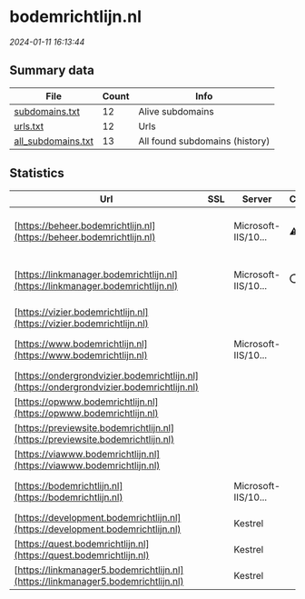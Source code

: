# bodemrichtlijn.nl
*2024-01-11 16:13:44*
## Summary data
| File       | Count | Info |
|------------|-------|------|
|[subdomains.txt](/data/bodemrichtlijn.nl/subdomains.txt)|12|Alive subdomains|
|[urls.txt](/data/bodemrichtlijn.nl/urls.txt)|12|Urls|
|[all_subdomains.txt](/data/bodemrichtlijn.nl/all_subdomains.txt)|13|All found subdomains (history)|
## Statistics
| Url | SSL | Server | Cookie | HSTS | CSP | XFO | XXP | RP | Tech |Title |
|------------|-------|------|------|------|------|------|------|------|------|------|
|[https://beheer.bodemrichtlijn.nl](https://beheer.bodemrichtlijn.nl)| |Microsoft-IIS/10...|:warning: | | | | | :white_check_mark: |Azure IIS:10.0 Microsoft ASP.NET:4.0.30319 Windows Server|Object moved|
|[https://linkmanager.bodemrichtlijn.nl](https://linkmanager.bodemrichtlijn.nl)| |Microsoft-IIS/10...|:o: | | | | | :white_check_mark: |Azure IIS:10.0 Microsoft ASP.NET:4.0.30319 Windows Server|Object moved|
|[https://vizier.bodemrichtlijn.nl](https://vizier.bodemrichtlijn.nl)| || | | | | | :white_check_mark: ||Microsoft Azure...|
|[https://www.bodemrichtlijn.nl](https://www.bodemrichtlijn.nl)| |Microsoft-IIS/10...| | | | | | :white_check_mark: |IIS:10.0 Microsoft ASP.NET:4.0.30319 Windows Server|Home | Bodemrich...|
|[https://ondergrondvizier.bodemrichtlijn.nl](https://ondergrondvizier.bodemrichtlijn.nl)| || | | | | | :white_check_mark: ||Microsoft Azure...|
|[https://opwww.bodemrichtlijn.nl](https://opwww.bodemrichtlijn.nl)| || | | | | | :white_check_mark: ||Microsoft Azure...|
|[https://previewsite.bodemrichtlijn.nl](https://previewsite.bodemrichtlijn.nl)| || | | | | | :white_check_mark: ||Microsoft Azure...|
|[https://viawww.bodemrichtlijn.nl](https://viawww.bodemrichtlijn.nl)| || | | | | | :white_check_mark: ||Microsoft Azure...|
|[https://bodemrichtlijn.nl](https://bodemrichtlijn.nl)| |Microsoft-IIS/10...| | | | | | :white_check_mark: |IIS:10.0 Microsoft ASP.NET Windows Server|Document Moved|
|[https://development.bodemrichtlijn.nl](https://development.bodemrichtlijn.nl)| |Kestrel| |:white_check_mark: | | | | :white_check_mark: |HSTS Kestrel Microsoft ASP.NET|RWS Bodemrichtli...|
|[https://quest.bodemrichtlijn.nl](https://quest.bodemrichtlijn.nl)| |Kestrel| |:white_check_mark: | | | | :white_check_mark: |HSTS Kestrel Microsoft ASP.NET|Knowmax Quest|
|[https://linkmanager5.bodemrichtlijn.nl](https://linkmanager5.bodemrichtlijn.nl)| |Kestrel| |:white_check_mark: | | | | :white_check_mark: |HSTS Kestrel Microsoft ASP.NET|Knowmax Link Man...|